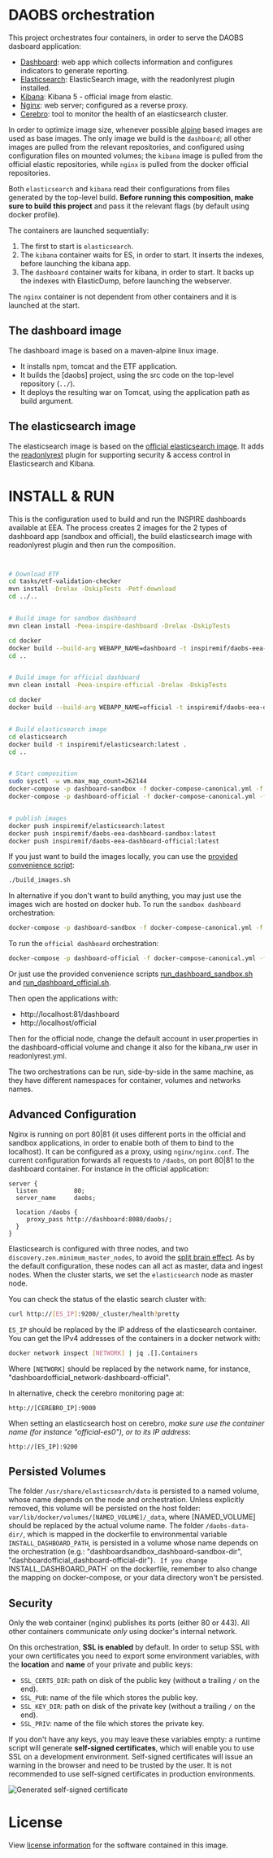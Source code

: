 DAOBS orchestration
===================
This project orchestrates four containers, in order to serve the DAOBS dasboard application:
* [Dashboard](https://github.com/INSPIRE-MIF/daobs/): web app which collects information and configures indicators to generate reporting.
* [Elasticsearch](https://github.com/INSPIRE-MIF/daobs/tree/2.0.x/docker/elasticsearch): ElasticSearch image, with the readonlyrest plugin installed.
* [Kibana](https://github.com/elastic/kibana): Kibana 5 - official image from elastic.
* [Nginx](https://hub.docker.com/_/nginx/): web server; configured as a reverse proxy.
* [Cerebro](https://github.com/lmenezes/cerebro): tool to monitor the health of an elasticsearch cluster.

In order to optimize image size, whenever possible [alpine](https://alpinelinux.org/) based images are used as base images. The only image we build is the `dashboard`; all other images are pulled from the relevant repositories, and configured using configuration files on mounted volumes; the `kibana` image is pulled from the official elastic repositories, while `nginx` is pulled from the docker official repositories.

Both `elasticsearch` and `kibana` read their configurations from files generated by the top-level build. **Before running this composition, make sure to build this project** and pass it the relevant flags (by default using docker profile).

The containers are launched sequentially:
1. The first to start is `elasticsearch`.
2. The `kibana` container waits for ES, in order to start. It inserts the indexes, before launching the kibana app.
3. The `dashboard` container waits for kibana, in order to start. It backs up the indexes with ElasticDump, before launching the webserver.

The `nginx` container is not dependent from other containers and it is launched at the start.

The dashboard image
-------------------
The dashboard image is based on a maven-alpine linux image.
* It installs npm, tomcat and the ETF application.
* It builds the [daobs] project, using the src code on the top-level repository (`../`).
* It deploys the resulting war on Tomcat, using the application path as build argument.

The elasticsearch image
-----------------------
The elasticsearch image is based on the [official elasticsearch image](https://github.com/elastic/elasticsearch-docker/tree/5.5). It adds the [readonlyrest](https://readonlyrest.com/) plugin for supporting security & access control in Elasticsearch and Kibana.

INSTALL & RUN
=============
This is the configuration used to build and run the INSPIRE dashboards available at EEA. The process creates 2 images for the 2 types of dashboard app (sandbox and official), the build elasticsearch image with readonlyrest plugin and then run the composition.

```bash


# Download ETF
cd tasks/etf-validation-checker
mvn install -Drelax -DskipTests -Petf-download
cd ../..


# Build image for sandbox dashboard
mvn clean install -Peea-inspire-dashboard -Drelax -DskipTests

cd docker
docker build --build-arg WEBAPP_NAME=dashboard -t inspiremif/daobs-eea-dashboard-sandbox:latest .
cd ..


# Build image for official dashboard
mvn clean install -Peea-inspire-official -Drelax -DskipTests

cd docker
docker build --build-arg WEBAPP_NAME=official -t inspiremif/daobs-eea-dashboard-official:latest .


# Build elasticsearch image
cd elasticsearch
docker build -t inspiremif/elasticsearch:latest .
cd ..


# Start composition
sudo sysctl -w vm.max_map_count=262144
docker-compose -p dashboard-sandbox -f docker-compose-canonical.yml -f docker-compose-eea-dashboard-sandbox.yml up
docker-compose -p dashboard-official -f docker-compose-canonical.yml -f docker-compose-eea-dashboard-official.yml up


# publish images
docker push inspiremif/elasticsearch:latest
docker push inspiremif/daobs-eea-dashboard-sandbox:latest
docker push inspiremif/daobs-eea-dashboard-official:latest


```
If you just want to build the images locally, you can use the [provided convenience script](https://github.com/INSPIRE-MIF/daobs/blob/2.0.x/docker/build_images.sh):

```bash
./build_images.sh
```

In alternative if you don't want to build anything, you may just use the images wich are hosted on docker hub. To run the `sandbox dashboard` orchestration:

```bash
docker-compose -p dashboard-sandbox -f docker-compose-canonical.yml -f docker-compose-eea-dashboard-sandbox.yml up -d
```

To run the `official dashboard` orchestration:

```bash
docker-compose -p dashboard-official -f docker-compose-canonical.yml -f docker-compose-eea-dashboard-official.yml up -d
```

Or just use the provided convenience scripts [run_dashboard_sandbox.sh](https://github.com/INSPIRE-MIF/daobs/blob/2.0.x/docker/run_dashboard_sandbox.sh) and [run_dashboard_official.sh](https://github.com/INSPIRE-MIF/daobs/blob/2.0.x/docker/run_dashboard_official.sh).

Then open the applications with:

* http://localhost:81/dashboard
* http://localhost/official

Then for the official node, change the default account in user.properties in the dashboard-official volume and change it also for the kibana_rw user in readonlyrest.yml.

The two orchestrations can be run, side-by-side in the same machine, as they have different namespaces for container, volumes and networks names.

Advanced Configuration
----------------------
Nginx is running on port 80|81 (it uses different ports in the official and sandbox applications, in order to enable both of them to bind to the localhost). It can be configured as a proxy, using `nginx/nginx.conf`. The current configuration forwards all requests to `/daobs`, on port 80|81 to the dashboard container. For instance in the official application:

```
server {
  listen          80;
  server_name     daobs;

  location /daobs {
     proxy_pass http://dashboard:8080/daobs/;
  }
}
```

Elasticsearch is configured with three nodes, and two `discovery.zen.minimum_master_nodes`, to avoid the [split brain effect]( https://www.elastic.co/guide/en/elasticsearch/reference/current/modules-node.html#split-brain). As by the default configuration, these nodes can all act as master, data and ingest nodes. When the cluster starts, we set the `elasticsearch` node as master node.

You can check the status of the elastic search cluster with:
```bash
curl http://[ES_IP]:9200/_cluster/health?pretty
```

`ES_IP` should be replaced by the IP address of the elasticsearch container. You can get the IPv4 addresses of the containers in a docker network with:

```bash
docker network inspect [NETWORK] | jq .[].Containers
```

Where `[NETWORK]` should be replaced by the network name, for instance, "dashboardofficial_network-dashboard-official".

In alternative, check the cerebro monitoring page at:

```
http://[CEREBRO_IP]:9000
```

When setting an elasticsearch host on cerebro, *make sure use the container name (for instance "official-es0"), or to its IP address*:
```
http://[ES_IP]:9200
```

Persisted Volumes
-----------------
The folder `/usr/share/elasticsearch/data` is persisted to a named volume, whose name depends on the node and orchestration. Unless explicitly removed, this volume will be persisted on the host folder: `var/lib/docker/volumes/[NAMED_VOLUME]/_data`, where [NAMED_VOLUME] should be replaced by the actual volume name.
The folder `/daobs-data-dir/`, which is mapped in the dockerfile to environmental variable `INSTALL_DASHBOARD_PATH`, is persisted in a volume whose name depends on the orchestration (e.g.: "dashboardsandbox_dashboard-sandbox-dir", "dashboardofficial_dashboard-official-dir")`. If you change `INSTALL_DASHBOARD_PATH` on the dockerfile, remember to also change the mapping on docker-compose, or your data directory won't be persisted.

Security
--------
Only the web container (nginx) publishes its ports (either 80 or 443). All other containers communicate *only* using docker's internal network.

On this orchestration, **SSL is enabled** by default.
In order to setup SSL with your own certificates you need to export some environment variables, with the **location** and **name** of your private and public keys:

* `SSL_CERTS_DIR`: path on disk of the public key (without a trailing `/` on the end).
* `SSL_PUB`: name of the file which stores the public key.
* `SSL_KEY_DIR`: path on disk of the private key (without a trailing `/` on the end).
* `SSL_PRIV`: name of the file which stores the private key.

If you don't have any keys, you may leave these variables empty: a runtime script will generate **self-signed certificates**, which will enable you to use SSL on a development environment. Self-signed certificates will issue an warning in the browser and need to be trusted by the user. It is not recommended to use self-signed certificates in production environments.

![Generated self-signed certificate](https://raw.githubusercontent.com/INSPIRE-MIF/daobs/2.0.x/docker/ssl.png)

License
========
View [license information](https://github.com/INSPIRE-MIF/daobs/blob/2.0.x/LICENCE.md) for the software contained in this image.
